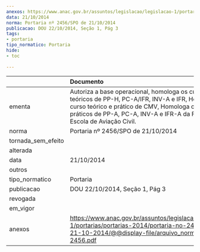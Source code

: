 ```yaml
---
anexos: https://www.anac.gov.br/assuntos/legislacao/legislacao-1/portarias/portarias-2014/portaria-no-2456-spo-de-21-10-2014/@@display-file/arquivo_norma/PA2014-2456.pdf
data: 21/10/2014
norma: Portaria nº 2456/SPO de 21/10/2014
publicacao: DOU 22/10/2014, Seção 1, Pág 3
tags:
- portaria
tipo_normatico: Portaria
hide: 
- toc 
 
---
```


|                    | Documento                                                                                                                                                                                                                          |
|:-------------------|:-----------------------------------------------------------------------------------------------------------------------------------------------------------------------------------------------------------------------------------|
| ementa             | Autoriza a base operacional, homologa os cursos teóricos de PP-H, PC-A/IFR, INV-A e IFR, Homologa o curso teórico e prático de CMV, Homologa os cursos práticos de PP-A, PC-A, INV-A e IFR-A da Fly Eagle Escola de Aviação Civil. |
| norma              | Portaria nº 2456/SPO de 21/10/2014                                                                                                                                                                                                 |
| tornada_sem_efeito |                                                                                                                                                                                                                                    |
| alterada           |                                                                                                                                                                                                                                    |
| data               | 21/10/2014                                                                                                                                                                                                                         |
| outros             |                                                                                                                                                                                                                                    |
| tipo_normatico     | Portaria                                                                                                                                                                                                                           |
| publicacao         | DOU 22/10/2014, Seção 1, Pág 3                                                                                                                                                                                                     |
| revogada           |                                                                                                                                                                                                                                    |
| em_vigor           |                                                                                                                                                                                                                                    |
| anexos             | https://www.anac.gov.br/assuntos/legislacao/legislacao-1/portarias/portarias-2014/portaria-no-2456-spo-de-21-10-2014/@@display-file/arquivo_norma/PA2014-2456.pdf                                                                  |